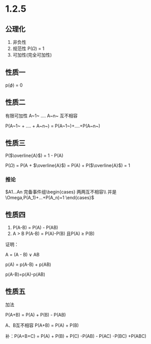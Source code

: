 # 1.2.5

## 公理化

1. 非负性
2. 规范性 P($\Omega$) = 1
3. 可加性(完全可加性)

 ## 性质一

p($\phi$) = 0

## 性质二

有限可加性 A~1~ .... A~n~ 互不相容

P(A~1~ + .... + A~n~) = P(A~1~)+....+P(A~n~)

## 性质三

P($\overline{A}$) = 1 - P(A)

P($\Omega$) = P(A + $\overline{A}$) = P(A) + P($\overline{A}$) = 1

### 推论

$A1...An 完备事件组\begin{cases} 两两互不相容\\ 并是\Omega,P(A_1)+...+P(A_n)=1 \end{cases}$

## 性质四

1. P(A-B) = P(A) - P(AB)
2. A >  B P(A-B) = P(A)-P(B) 且P(A) $\ge$ P(B)

证明：

A = (A - B) $\vee$ AB

p(A) = p(A-B) + p(AB)

p(A-B)=p(A)-p(AB)

 ## 性质五

加法

P(A+B) = P(A) + P(B) - P(AB)

A、B互不相容 P(A+B) = P(A) + P(B)

补：P(A+B+C) = P(A) + P(B) + P(C) -P(AB) - P(AC) -P(BC) +P(ABC)

